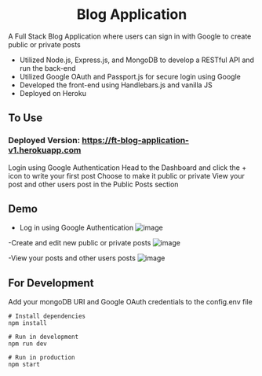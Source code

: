 <h1 align ="center" > Blog Application </h1>
A Full Stack Blog Application where users can sign in with Google to create public or private posts 


- Utilized Node.js, Express.js, and MongoDB to develop a RESTful API and run the back-end
- Utilized Google OAuth and Passport.js for secure login using Google
- Developed the front-end using Handlebars.js and vanilla JS
- Deployed on Heroku

## To Use

### Deployed Version: https://ft-blog-application-v1.herokuapp.com

Login using Google Authentication
Head to the Dashboard and click the + icon to write your first post
Choose to make it public or private
View your post and other users post in the Public Posts section

## Demo

- Log in using Google Authentication
![image](https://user-images.githubusercontent.com/79553858/148823688-9adaf1ea-2d8c-4b3b-92ce-aa02cde47ad1.png)

-Create and edit new public or private posts
![image](https://user-images.githubusercontent.com/79553858/148823783-f862e913-4c2d-4db8-8079-fe69b9361191.png)

-View your posts and other users posts
![image](https://user-images.githubusercontent.com/79553858/148823839-bb7d7112-829c-47f7-bf3c-496334de5d5c.png)


## For Development

Add your mongoDB URI and Google OAuth credentials to the config.env file

```
# Install dependencies
npm install

# Run in development
npm run dev

# Run in production
npm start
```
